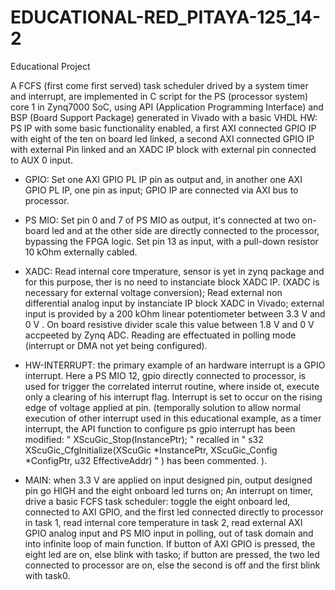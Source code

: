 # EDUCATIONAL-RED_PITAYA-125_14-2

Educational Project

A FCFS (first come first served) task scheduler drived by a system timer and interrupt, are implemented in C script for the PS (processor system) core 1 in Zynq7000 SoC, using API (Application Programming Interface) and BSP (Board Support Package) generated in Vivado with a basic VHDL HW: PS IP with some basic functionality enabled, a first
AXI connected GPIO IP with eight of the ten on board led linked, a second AXI connected GPIO IP with external Pin linked and an XADC IP block with external pin connected to AUX 0 input.

- GPIO: Set one AXI GPIO PL IP pin as output and, in another one AXI GPIO PL IP, one pin as input; GPIO IP are connected via AXI bus to processor.

- PS MIO: Set pin 0 and 7 of PS MIO as output, it's connected at two on-board led and at the other side are directly connected to the processor, bypassing the FPGA logic.
Set pin 13 as input, with a pull-down resistor 10 kOhm externally cabled. 

- XADC: Read internal core tmperature, sensor is yet in zynq package and for this purpose, ther is no need to instanciate block XADC IP.
(XADC is necessary for external voltage conversion);
Read external non differential analog input by instanciate IP block XADC in Vivado; external input is provided by a 200 kOhm linear potentiometer between 3.3 V and 0 V . On board resistive divider scale this value between 1.8 V and 0 V accpeeted by Zynq ADC.
Reading are effectuated in polling mode (interrupt or DMA not yet being configured).
 
- HW-INTERRUPT: the primary example of an hardware interrupt is a GPIO interrupt. Here a PS MIO 12, gpio directly connected to processor, is used for trigger the correlated interrut routine, where inside ot, execute only a clearing of his interrupt flag. Interrupt is set to occur on the rising edge of voltage applied at pin. (temporally solution to allow normal execution of other interrupt used in this educational example, as a timer interrupt, the API function to configure ps gpio interrupt has been modified: " XScuGic_Stop(InstancePtr); " recalled in " s32  XScuGic_CfgInitialize(XScuGic *InstancePtr, XScuGic_Config *ConfigPtr, u32 EffectiveAddr) " ) 
has been commented. ).

- MAIN: when 3.3 V are applied on input designed pin, output designed pin go HIGH and the eight onboard led turns on;
An interrupt on timer, drive a basic FCFS task scheduler: toggle the eight onboard led, connected to AXI GPIO, and the first led connected directly to processor in task 1, read internal core temperature in task 2, read external AXI GPIO analog input and PS MIO input in polling, out of task domain and into infinite loop of main function. If button of AXI GPIO is pressed, the eight led are on, else blink with tasko; if button are pressed, the two led connected to processor are on, else the second is off and the first blink with task0.  
